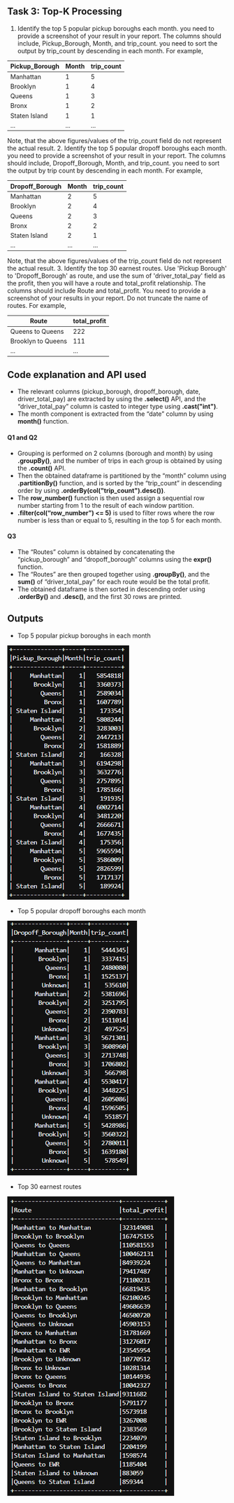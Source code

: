 ## Task 3: Top-K Processing
1. Identify the top 5 popular pickup boroughs each month. you need to provide a screenshot of your result in your report. The columns should include, Pickup_Borough, Month, and trip_count. you need to sort the output by trip_count by descending in each month. For example,

| Pickup_Borough | Month | trip_count |  
|----------------|-------|------------|  
| Manhattan      | 1     | 5          |  
| Brooklyn       | 1     | 4          |  
| Queens         | 1     | 3          |  
| Bronx          | 1     | 2          |  
| Staten Island  | 1     | 1          |  
| ...            | ...   | ...        |

Note, that the above figures/values of the trip_count field do not represent the actual result.
2. Identify the top 5 popular dropoff boroughs each month. you need to provide a screenshot of your result in your report. The columns should include, Dropoff_Borough, Month, and trip_count. you need to sort the output by trip count by descending in each month. For example,

| Dropoff_Borough | Month | trip_count |  
|-----------------|-------|------------|  
| Manhattan       | 2     | 5          |  
| Brooklyn        | 2     | 4          |  
| Queens          | 2     | 3          |  
| Bronx           | 2     | 2          |  
| Staten Island   | 2     | 1          |  
| ...             | ...   | ...        |

Note, that the above figures/values of the trip_count field do not represent the actual result.
3. Identify the top 30 earnest routes. Use 'Pickup Borough' to 'Dropoff_Borough' as route, and use the sum of 'driver_total_pay' field as the profit, then you will have a route and total_profit relationship. The columns should include Route and total_profit. You need to provide a screenshot of your results in your report. Do not truncate the name of routes. For example,

| Route                | total_profit |     
|----------------------|--------------|   
| Queens to Queens     | 222          |   
| Brooklyn to Queens   | 111          |   
| ...                  | ...          |


## Code explanation and API used
- The relevant columns (pickup_borough, dropoff_borough, date, driver_total_pay) are extracted by using the __.select()__ API, and the “driver_total_pay” column is casted to integer type using __.cast("int")__.
- The month component is extracted from the “date” column by using __month()__ function.

#### Q1 and Q2
- Grouping is performed on 2 columns (borough and month) by using __.groupBy()__, and the number of trips in each group is obtained by using the __.count()__ API.
- Then the obtained dataframe is partitioned by the “month” column using __.partitionBy()__ function, and is sorted by the “trip_count” in descending order by using __.orderBy(col("trip_count").desc())__.
- The __row_number()__ function is then used assign a sequential row number starting from 1 to the result of each window partition.
- __.filter(col(“row_number”) <= 5)__ is used to filter rows where the row number is less than or equal to 5, resulting in the top 5 for each month.

#### Q3
- The “Routes” column is obtained by concatenating the “pickup_borough” and “dropoff_borough” columns using the __expr()__ function.
- The “Routes” are then grouped together using __.groupBy()__, and the __sum()__ of “driver_total_pay” for each route would be the total profit.
- The obtained dataframe is then sorted in descending order using __.orderBy()__ and __.desc()__, and the first 30 rows are printed.


## Outputs
- Top 5 popular pickup boroughs in each month
<!-- <img src="Outputs/trips.png" width="500" height="500" align="left" /> -->
![alt img](Outputs/top_5_pickup_each_month.png)

- Top 5 popular dropoff boroughs each month
<!-- <img src="Outputs/profits.png" width="500" height="500" align="left" /> -->
![alt img](Outputs/top_5_dropoff_each_month.png)


- Top 30 earnest routes
<!-- <img src="Outputs/driver_earnings.png" width="500" height="500" align="left" /> -->
![alt img](Outputs/top_30_earnest_routes.png)
